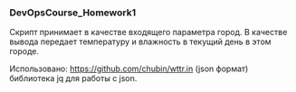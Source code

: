 ### DevOpsCourse_Homework1

Скрипт принимает в качестве входящего параметра город. 
В качестве вывода передает температуру и влажность в текущий день в этом городе.

Использовано:
https://github.com/chubin/wttr.in (json формат)
библиотека jq для работы с json.
